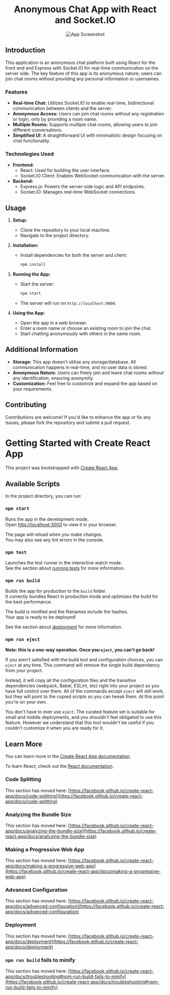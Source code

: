 <h1 align="center">Anonymous Chat App with React and Socket.IO</h1>

<p align="center">
  <img src="insert_your_screenshot_url_here" alt="App Screenshot">
</p>

## Introduction

This application is an anonymous chat platform built using React for the front end and Express with Socket.IO for real-time communication on the server side. The key feature of this app is its anonymous nature; users can join chat rooms without providing any personal information or usernames.

### Features

- **Real-time Chat:** Utilizes Socket.IO to enable real-time, bidirectional communication between clients and the server.
- **Anonymous Access:** Users can join chat rooms without any registration or login, only by providing a room name.
- **Multiple Rooms:** Supports multiple chat rooms, allowing users to join different conversations.
- **Simplified UI:** A straightforward UI with minimalistic design focusing on chat functionality.

### Technologies Used

- **Frontend:**
    - React: Used for building the user interface.
    - Socket.IO Client: Enables WebSocket communication with the server.
- **Backend:**
    - Express.js: Powers the server-side logic and API endpoints.
    - Socket.IO: Manages real-time WebSocket connections.

## Usage

1. **Setup:**
   - Clone the repository to your local machine.
   - Navigate to the project directory.

2. **Installation:**
   - Install dependencies for both the server and client:
     ```bash
     npm install
     ```

3. **Running the App:**
   - Start the server:
     ```bash
     npm start
     ```
   - The server will run on `http://localhost:9000`.

4. **Using the App:**
   - Open the app in a web browser.
   - Enter a room name or choose an existing room to join the chat.
   - Start chatting anonymously with others in the same room.

## Additional Information

- **Storage:** This app doesn't utilize any storage/database. All communication happens in real-time, and no user data is stored.
- **Anonymous Nature:** Users can freely join and leave chat rooms without any identification, ensuring anonymity.
- **Customization:** Feel free to customize and expand the app based on your requirements.

## Contributing

Contributions are welcome! If you'd like to enhance the app or fix any issues, please fork the repository and submit a pull request.


# Getting Started with Create React App

This project was bootstrapped with [Create React App](https://github.com/facebook/create-react-app).

## Available Scripts

In the project directory, you can run:

### `npm start`

Runs the app in the development mode.\
Open [http://localhost:3000](http://localhost:3000) to view it in your browser.

The page will reload when you make changes.\
You may also see any lint errors in the console.

### `npm test`

Launches the test runner in the interactive watch mode.\
See the section about [running tests](https://facebook.github.io/create-react-app/docs/running-tests) for more information.

### `npm run build`

Builds the app for production to the `build` folder.\
It correctly bundles React in production mode and optimizes the build for the best performance.

The build is minified and the filenames include the hashes.\
Your app is ready to be deployed!

See the section about [deployment](https://facebook.github.io/create-react-app/docs/deployment) for more information.

### `npm run eject`

**Note: this is a one-way operation. Once you `eject`, you can't go back!**

If you aren't satisfied with the build tool and configuration choices, you can `eject` at any time. This command will remove the single build dependency from your project.

Instead, it will copy all the configuration files and the transitive dependencies (webpack, Babel, ESLint, etc) right into your project so you have full control over them. All of the commands except `eject` will still work, but they will point to the copied scripts so you can tweak them. At this point you're on your own.

You don't have to ever use `eject`. The curated feature set is suitable for small and middle deployments, and you shouldn't feel obligated to use this feature. However we understand that this tool wouldn't be useful if you couldn't customize it when you are ready for it.

## Learn More

You can learn more in the [Create React App documentation](https://facebook.github.io/create-react-app/docs/getting-started).

To learn React, check out the [React documentation](https://reactjs.org/).

### Code Splitting

This section has moved here: [https://facebook.github.io/create-react-app/docs/code-splitting](https://facebook.github.io/create-react-app/docs/code-splitting)

### Analyzing the Bundle Size

This section has moved here: [https://facebook.github.io/create-react-app/docs/analyzing-the-bundle-size](https://facebook.github.io/create-react-app/docs/analyzing-the-bundle-size)

### Making a Progressive Web App

This section has moved here: [https://facebook.github.io/create-react-app/docs/making-a-progressive-web-app](https://facebook.github.io/create-react-app/docs/making-a-progressive-web-app)

### Advanced Configuration

This section has moved here: [https://facebook.github.io/create-react-app/docs/advanced-configuration](https://facebook.github.io/create-react-app/docs/advanced-configuration)

### Deployment

This section has moved here: [https://facebook.github.io/create-react-app/docs/deployment](https://facebook.github.io/create-react-app/docs/deployment)

### `npm run build` fails to minify

This section has moved here: [https://facebook.github.io/create-react-app/docs/troubleshooting#npm-run-build-fails-to-minify](https://facebook.github.io/create-react-app/docs/troubleshooting#npm-run-build-fails-to-minify)
